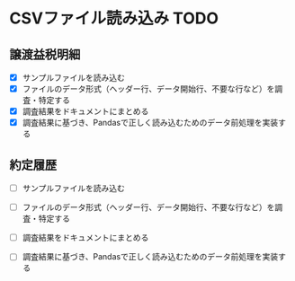 # CSVファイル読み込み TODO

## 譲渡益税明細
- [x] サンプルファイルを読み込む
- [x] ファイルのデータ形式（ヘッダー行、データ開始行、不要な行など）を調査・特定する
- [x] 調査結果をドキュメントにまとめる
- [x] 調査結果に基づき、Pandasで正しく読み込むためのデータ前処理を実装する

## 約定履歴
- [ ] サンプルファイルを読み込む
- [ ] ファイルのデータ形式（ヘッダー行、データ開始行、不要な行など）を調査・特定する
- [ ] 調査結果をドキュメントにまとめる
- [ ] 調査結果に基づき、Pandasで正しく読み込むためのデータ前処理を実装する 

